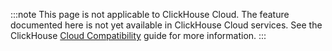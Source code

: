 
:::note
This page is not applicable to ClickHouse Cloud. The feature documented here is not yet available in ClickHouse Cloud services.
See the ClickHouse [Cloud Compatibility](/docs/en/whats-new/cloud-compatibility) guide for more information.
:::
